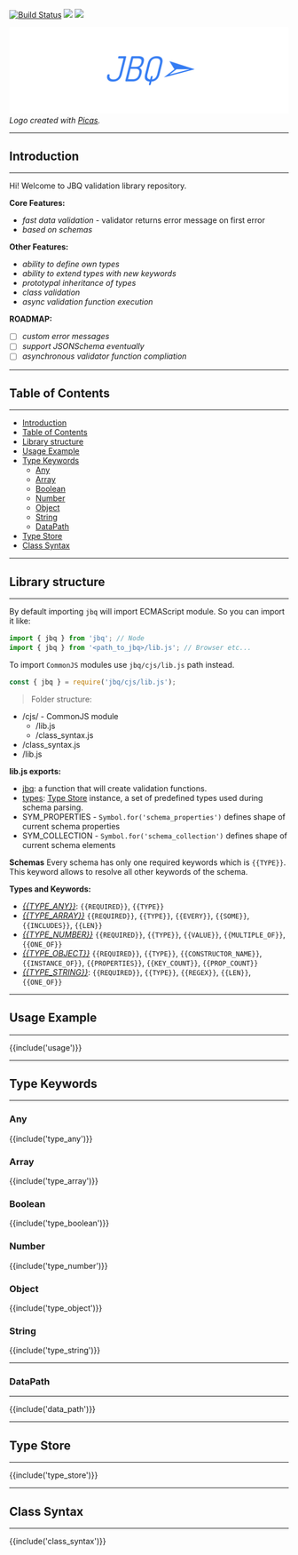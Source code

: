 [![Build Status](https://travis-ci.org/krnik/jbq.svg?branch=master)](https://travis-ci.org/krnik/jbq)
[![](https://img.shields.io/npm/v/jbq.svg)](https://www.npmjs.com/package/jbq)
![](https://img.shields.io/npm/types/jbq.svg)

![LOGO](https://raw.githubusercontent.com/krnik/jbq/master/jbq.png)
*Logo created with [Picas](https://github.com/djyde/Picas).*

***
## Introduction
***
Hi! Welcome to JBQ validation library repository.

**Core Features:**
- *fast data validation* - validator returns error message on first error
- *based on schemas*

**Other Features:**
- *ability to define own types*
- *ability to extend types with new keywords*
- *prototypal inheritance of types*
- *class validation*
- *async validation function execution*

**ROADMAP:**
- [ ] *custom error messages*
- [ ] *support JSONSchema eventually*
- [ ] *asynchronous validator function compliation*

***
## Table of Contents
***

- [Introduction](#Introduction)
- [Table of Contents](#Table-of-Contents)
- [Library structure](#Library-structure)
- [Usage Example](#Usage-Example)
- [Type Keywords](#Type-Keywords)
  - [Any](#Any)
  - [Array](#Array)
  - [Boolean](#Boolean)
  - [Number](#Number)
  - [Object](#Object)
  - [String](#String)
  - [DataPath](#DataPath)
- [Type Store](#Type-Store)
- [Class Syntax](#Class-Syntax)


***
## Library structure
***
By default importing `jbq` will import ECMAScript module. So you can import it like:
```javascript
import { jbq } from 'jbq'; // Node
import { jbq } from '<path_to_jbq>/lib.js'; // Browser etc...
```

To import `CommonJS` modules use `jbq/cjs/lib.js` path instead.
```javascript
const { jbq } = require('jbq/cjs/lib.js');
```

> Folder structure:
  - /cjs/ - CommonJS module
    - /lib.js
    - /class_syntax.js
  - /class_syntax.js
  - /lib.js

**lib.js exports:**
- [jbq](https://github.com/krnik/jbq/tree/master/docs#jbq): a function that will create validation functions.
- [types](https://github.com/krnik/jbq/tree/master/docs#types): [Type Store](#Type-Store) instance, a set of predefined types used during schema parsing.
- SYM_PROPERTIES - `Symbol.for('schema_properties')` defines shape of current schema properties
- SYM_COLLECTION - `Symbol.for('schema_collection')` defines shape of current schema elements

**Schemas**
Every schema has only one required keywords which is `{{TYPE}}`. This keyword allows to resolve all other keywords of the schema.

**Types and Keywords:**
- *[{{TYPE_ANY}}](#any)*: `{{REQUIRED}}`, `{{TYPE}}`
- *[{{TYPE_ARRAY}}](#array)* `{{REQUIRED}}`, `{{TYPE}}`, `{{EVERY}}`, `{{SOME}}`, `{{INCLUDES}}`, `{{LEN}}`
- *[{{TYPE_NUMBER}}](#number)* `{{REQUIRED}}`, `{{TYPE}}`, `{{VALUE}}`, `{{MULTIPLE_OF}}`, `{{ONE_OF}}`
- *[{{TYPE_OBJECT}}](#object)* `{{REQUIRED}}`, `{{TYPE}}`, `{{CONSTRUCTOR_NAME}}`, `{{INSTANCE_OF}}`, `{{PROPERTIES}}`, `{{KEY_COUNT}}`, `{{PROP_COUNT}}`
- *[{{TYPE_STRING}}](#string)*: `{{REQUIRED}}`, `{{TYPE}}`, `{{REGEX}}`, `{{LEN}}`, `{{ONE_OF}}`

***
## Usage Example
***
{{include('usage')}}

***
## Type Keywords
***
### Any
{{include('type_any')}}
### Array
{{include('type_array')}}
### Boolean
{{include('type_boolean')}}
### Number
{{include('type_number')}}
### Object
{{include('type_object')}}
### String
{{include('type_string')}}

***
### DataPath
***
{{include('data_path')}}

<!-- #### SchemaMinMax -->
<!--
Definition:
```typescript
interface DataPath {
    {{PROP_DATA_PATH}}: string | string[];
    [key: string]: unknown;
}

interface SchemaMin {
    min: number | DataPath;
}

interface SchemaMax {
    max: number | DataPath;
}

type SchemaMinMax = SchemaMax | SchemaMin | number | DataPath;
```

DataPath part is valid only if keywords supports `{{PROP_DATA_PATH}}`.
```typescript
// Valid values:
const path: DataPath = { {{PROP_DATA_PATH}}: 'path/to/property' };
const v1: SchemaMinMax = 1;
const v2: SchemaMinMax = path;
const v3: SchemaMinMax = { min: 10, max: path };
const v4: SchemaMinMax = { max: 15 };
``` -->
***
## Type Store
***
{{include('type_store')}}

***
## Class Syntax
***
{{include('class_syntax')}}
